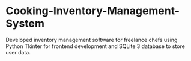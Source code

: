 # Cooking-Inventory-Management-System
Developed inventory management software for freelance chefs using Python Tkinter for frontend development and SQLite 3 database to store user data.
